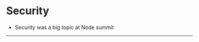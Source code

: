# Security

* Security was a big topic at Node summit

<!-- .element class="fragment" data-fragment-index="0" -->

---


